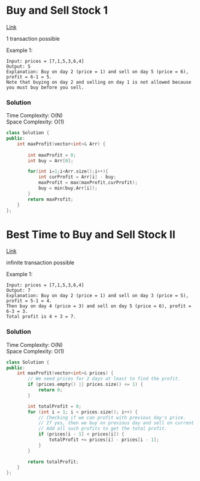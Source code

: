 #  Buy and Sell Stock 1
[Link](https://leetcode.com/problems/best-time-to-buy-and-sell-stock/)

1 transaction possible

Example 1:
```
Input: prices = [7,1,5,3,6,4]
Output: 5
Explanation: Buy on day 2 (price = 1) and sell on day 5 (price = 6), profit = 6-1 = 5.
Note that buying on day 2 and selling on day 1 is not allowed because you must buy before you sell.
```
### Solution 
Time Complexity: O(N)<br>
Space Complexity: O(1)<br>
```cpp
class Solution {
public:
    int maxProfit(vector<int>& Arr) {
        
        int maxProfit = 0;
        int buy = Arr[0];

        for(int i=1;i<Arr.size();i++){
            int curProfit = Arr[i] - buy;
            maxProfit = max(maxProfit,curProfit);
            buy = min(buy,Arr[i]);
        }
        return maxProfit;
    }
};
```
# Best Time to Buy and Sell Stock II
[Link](https://leetcode.com/problems/best-time-to-buy-and-sell-stock-ii/)

infinite transaction possible

Example 1:
```
Input: prices = [7,1,5,3,6,4]
Output: 7
Explanation: Buy on day 2 (price = 1) and sell on day 3 (price = 5), profit = 5-1 = 4.
Then buy on day 4 (price = 3) and sell on day 5 (price = 6), profit = 6-3 = 3.
Total profit is 4 + 3 = 7.
```
### Solution
Time Complexity: O(N)<br>
Space Complexity: O(1)<br>
```cpp
class Solution {
public:
    int maxProfit(vector<int>& prices) {
        // We need prices for 2 days at least to find the profit.
        if (prices.empty() || prices.size() <= 1) {
            return 0;
        }

        int totalProfit = 0;
        for (int i = 1; i < prices.size(); i++) {
            // Checking if we can profit with previous day's price.
            // If yes, then we buy on previous day and sell on current day.
            // Add all such profits to get the total profit.
            if (prices[i - 1] < prices[i]) {
                totalProfit += prices[i] - prices[i - 1];
            }
        }

        return totalProfit;
    }
};
```